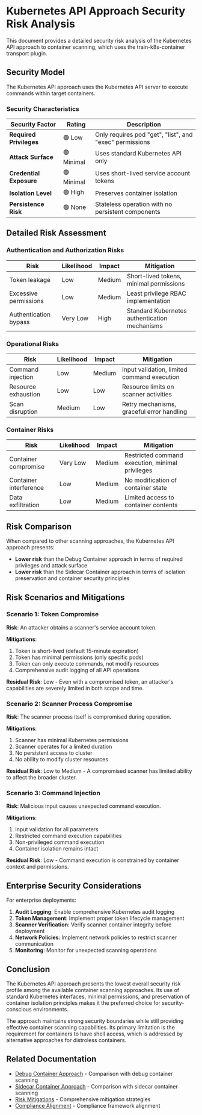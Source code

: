 # Kubernetes API Approach Security Risk Analysis

This document provides a detailed security risk analysis of the Kubernetes API approach to container scanning, which uses the train-k8s-container transport plugin.

## Security Model

The Kubernetes API approach uses the Kubernetes API server to execute commands within target containers.

### Security Characteristics

| Security Factor | Rating | Description |
|-----------------|--------|-------------|
| **Required Privileges** | 🟢 Low | Only requires pod "get", "list", and "exec" permissions |
| **Attack Surface** | 🟢 Minimal | Uses standard Kubernetes API only |
| **Credential Exposure** | 🟢 Minimal | Uses short-lived service account tokens |
| **Isolation Level** | 🟢 High | Preserves container isolation |
| **Persistence Risk** | 🟢 None | Stateless operation with no persistent components |

## Detailed Risk Assessment

### Authentication and Authorization Risks

| Risk | Likelihood | Impact | Mitigation |
|------|------------|--------|------------|
| Token leakage | Low | Medium | Short-lived tokens, minimal permissions |
| Excessive permissions | Low | Medium | Least privilege RBAC implementation |
| Authentication bypass | Very Low | High | Standard Kubernetes authentication mechanisms |

### Operational Risks

| Risk | Likelihood | Impact | Mitigation |
|------|------------|--------|------------|
| Command injection | Low | Medium | Input validation, limited command execution |
| Resource exhaustion | Low | Low | Resource limits on scanner activities |
| Scan disruption | Medium | Low | Retry mechanisms, graceful error handling |

### Container Risks

| Risk | Likelihood | Impact | Mitigation |
|------|------------|--------|------------|
| Container compromise | Very Low | Medium | Restricted command execution, minimal privileges |
| Container interference | Low | Medium | No modification of container state |
| Data exfiltration | Low | Medium | Limited access to container contents |

## Risk Comparison

When compared to other scanning approaches, the Kubernetes API approach presents:

- **Lower risk** than the Debug Container approach in terms of required privileges and attack surface
- **Lower risk** than the Sidecar Container approach in terms of isolation preservation and container security principles

## Risk Scenarios and Mitigations

### Scenario 1: Token Compromise

**Risk**: An attacker obtains a scanner's service account token.

**Mitigations**:

1. Token is short-lived (default 15-minute expiration)
2. Token has minimal permissions (only specific pods)
3. Token can only execute commands, not modify resources
4. Comprehensive audit logging of all API operations

**Residual Risk**: Low - Even with a compromised token, an attacker's capabilities are severely limited in both scope and time.

### Scenario 2: Scanner Process Compromise

**Risk**: The scanner process itself is compromised during operation.

**Mitigations**:

1. Scanner has minimal Kubernetes permissions
2. Scanner operates for a limited duration
3. No persistent access to cluster
4. No ability to modify cluster resources

**Residual Risk**: Low to Medium - A compromised scanner has limited ability to affect the broader cluster.

### Scenario 3: Command Injection

**Risk**: Malicious input causes unexpected command execution.

**Mitigations**:

1. Input validation for all parameters
2. Restricted command execution capabilities
3. Non-privileged command execution
4. Container isolation remains intact

**Residual Risk**: Low - Command execution is constrained by container context and permissions.

## Enterprise Security Considerations

For enterprise deployments:

1. **Audit Logging**: Enable comprehensive Kubernetes audit logging
2. **Token Management**: Implement proper token lifecycle management
3. **Scanner Verification**: Verify scanner container integrity before deployment
4. **Network Policies**: Implement network policies to restrict scanner communication
5. **Monitoring**: Monitor for unexpected scanning operations

## Conclusion

The Kubernetes API approach presents the lowest overall security risk profile among the available container scanning approaches. Its use of standard Kubernetes interfaces, minimal permissions, and preservation of container isolation principles makes it the preferred choice for security-conscious environments.

The approach maintains strong security boundaries while still providing effective container scanning capabilities. Its primary limitation is the requirement for containers to have shell access, which is addressed by alternative approaches for distroless containers.

## Related Documentation

- [Debug Container Approach](debug-container.md) - Comparison with debug container scanning
- [Sidecar Container Approach](sidecar-container.md) - Comparison with sidecar container scanning
- [Risk Mitigations](mitigations.md) - Comprehensive mitigation strategies
- [Compliance Alignment](../compliance/approach-comparison.md) - Compliance framework alignment
